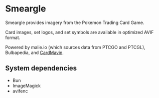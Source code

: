 # Smeargle

Smeargle provides imagery from the Pokemon Trading Card Game.

Card images, set logos, and set symbols are available in optimized AVIF format.

Powered by malie.io (which sources data from PTCGO and PTCGL), Bulbapedia, and [CardMavin](https://cardmavin.com/pokemon/pokemon-card-set-symbols).

## System dependencies

- Bun
- ImageMagick
- avifenc
